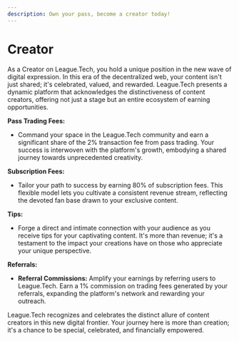 ```yaml
---
description: Own your pass, become a creator today!
---
```


# Creator

As a Creator on League.Tech, you hold a unique position in the new wave of digital expression. In this era of the decentralized web, your content isn't just shared; it's celebrated, valued, and rewarded. League.Tech presents a dynamic platform that acknowledges the distinctiveness of content creators, offering not just a stage but an entire ecosystem of earning opportunities.

**Pass Trading Fees:**

* Command your space in the League.Tech community and earn a significant share of the 2% transaction fee from pass trading. Your success is interwoven with the platform's growth, embodying a shared journey towards unprecedented creativity.

**Subscription Fees:**

* Tailor your path to success by earning 80% of subscription fees. This flexible model lets you cultivate a consistent revenue stream, reflecting the devoted fan base drawn to your exclusive content.

**Tips:**

* Forge a direct and intimate connection with your audience as you receive tips for your captivating content. It's more than revenue; it's a testament to the impact your creations have on those who appreciate your unique perspective.

**Referrals:**

* **Referral Commissions:** Amplify your earnings by referring users to League.Tech. Earn a 1% commission on trading fees generated by your referrals, expanding the platform's network and rewarding your outreach.



League.Tech recognizes and celebrates the distinct allure of content creators in this new digital frontier. Your journey here is more than creation; it's a chance to be special, celebrated, and financially empowered.
